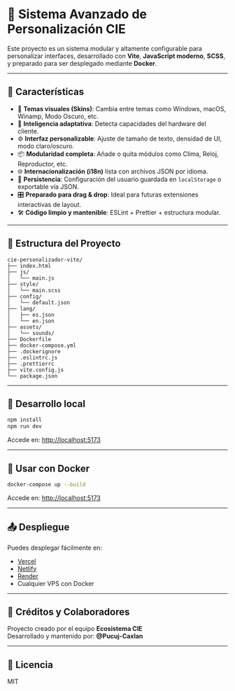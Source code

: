 # 🧩 Sistema Avanzado de Personalización CIE

Este proyecto es un sistema modular y altamente configurable para personalizar interfaces, desarrollado con **Vite**, **JavaScript moderno**, **SCSS**, y preparado para ser desplegado mediante **Docker**.

---

## 🚀 Características

- 🎨 **Temas visuales (Skins)**: Cambia entre temas como Windows, macOS, Winamp, Modo Oscuro, etc.
- 🧠 **Inteligencia adaptativa**: Detecta capacidades del hardware del cliente.
- ⚙️ **Interfaz personalizable**: Ajuste de tamaño de texto, densidad de UI, modo claro/oscuro.
- 📦 **Modularidad completa**: Añade o quita módulos como Clima, Reloj, Reproductor, etc.
- 🌐 **Internacionalización (i18n)** lista con archivos JSON por idioma.
- 💾 **Persistencia**: Configuración del usuario guardada en `localStorage` o exportable vía JSON.
- 🎛️ **Preparado para drag & drop**: Ideal para futuras extensiones interactivas de layout.
- 🛠️ **Código limpio y mantenible**: ESLint + Prettier + estructura modular.

---

## 📁 Estructura del Proyecto

```
cie-personalizador-vite/
├── index.html
├── js/
│   └── main.js
├── style/
│   └── main.scss
├── config/
│   └── default.json
├── lang/
│   ├── es.json
│   └── en.json
├── assets/
│   └── sounds/
├── Dockerfile
├── docker-compose.yml
├── .dockerignore
├── .eslintrc.js
├── .prettierrc
├── vite.config.js
└── package.json
```

---

## 🧪 Desarrollo local

```bash
npm install
npm run dev
```

Accede en: [http://localhost:5173](http://localhost:5173)

---

## 🐳 Usar con Docker

```bash
docker-compose up --build
```

Accede en: [http://localhost:5173](http://localhost:5173)

---

## 📤 Despliegue

Puedes desplegar fácilmente en:

- [Vercel](https://vercel.com/)
- [Netlify](https://netlify.com/)
- [Render](https://render.com/)
- Cualquier VPS con Docker

---

## 🧠 Créditos y Colaboradores

Proyecto creado por el equipo **Ecosistema CIE**  
Desarrollado y mantenido por: **@Pucuj-Caxlan**

---

## 📄 Licencia

MIT
